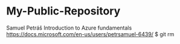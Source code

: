 # My-Public-Repository
Samuel Petráš
Introduction to Azure fundamentals
https://docs.microsoft.com/en-us/users/petrsamuel-6439/
$ git rm <main>
